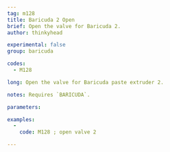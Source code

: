 ```yaml
---
tag: m128
title: Baricuda 2 Open
brief: Open the valve for Baricuda 2.
author: thinkyhead

experimental: false
group: baricuda

codes:
  - M128

long: Open the valve for Baricuda paste extruder 2.

notes: Requires `BARICUDA`.

parameters:

examples:
  -
    code: M128 ; open valve 2

---
```


